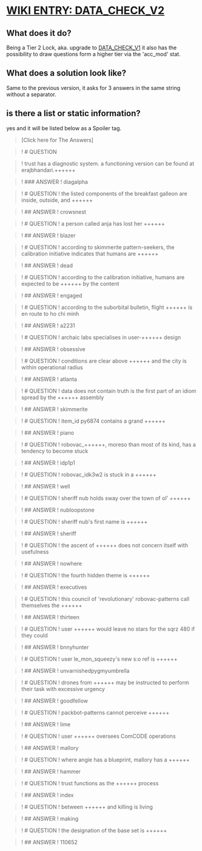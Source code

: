 # [WIKI ENTRY: DATA_CHECK_V2](https://wiki.hackmud.com/upgrades/locks/DATA_CHECK_V2)


## What does it do?

Being a Tier 2 Lock, aka. upgrade to [DATA_CHECK_V1](./data_check_v1.md)
it also has the possibility to draw questions form a higher tier via the 'acc_mod' stat. 

## What does a solution look like?

Same to the previous version, it asks for 3 answers in the same string without a separator.

## is there a list or static information?

yes and it will be listed below as a Spoiler tag.

> [Click here for The Answers]

> ! # QUESTION

> ! trust has a diagnostic system. a functioning version can be found at erajbhandari.++++++

> ! ### ANSWER
> ! diagalpha

> ! # QUESTION
> ! the listed components of the breakfast galleon are inside, outside, and ++++++

> ! ## ANSWER
> ! crowsnest

> ! # QUESTION
> ! a person called anja has lost her ++++++

> ! ## ANSWER
> ! blazer

> ! # QUESTION
> ! according to skimmerite pattern-seekers, the calibration initiative indicates that humans are ++++++

> ! ## ANSWER
> ! dead

> ! # QUESTION
> ! according to the calibration initiative, humans are expected to be ++++++ by the content

> ! ## ANSWER
> ! engaged

> ! # QUESTION
> ! according to the suborbital bulletin, flight ++++++ is en route to ho chi minh

> ! ## ANSWER
> ! a2231

> ! # QUESTION
> ! archaic labs specialises in user-++++++ design

> ! ## ANSWER
> ! obsessive

> ! # QUESTION
> ! conditions are clear above ++++++ and the city is within operational radius

> ! ## ANSWER
> ! atlanta

> ! # QUESTION
> ! data does not contain truth is the first part of an idiom spread by the ++++++ assembly

> ! ## ANSWER
> ! skimmerite

> ! # QUESTION
> ! item_id py6874 contains a grand ++++++

> ! ## ANSWER
> ! piano

> ! # QUESTION
> ! robovac_++++++, moreso than most of its kind, has a tendency to become stuck

> ! ## ANSWER
> ! idp1p1

> ! # QUESTION
> ! robovac_idk3w2 is stuck in a ++++++

> ! ## ANSWER
> ! well

> ! # QUESTION
> ! sheriff nub holds sway over the town of ol' ++++++

> ! ## ANSWER
> ! nubloopstone

> ! # QUESTION
> ! sheriff nub's first name is ++++++

> ! ## ANSWER
> ! sheriff

> ! # QUESTION
> ! the ascent of ++++++ does not concern itself with usefulness

> ! ## ANSWER
> ! nowhere

> ! # QUESTION
> ! the fourth hidden theme is ++++++

> ! ## ANSWER
> ! executives

> ! # QUESTION
> ! this council of 'revolutionary' robovac-patterns call themselves the ++++++

> ! ## ANSWER
> ! thirteen

> ! # QUESTION
> ! user ++++++ would leave no stars for the sqrz 480 if they could

> ! ## ANSWER
> ! bnnyhunter

> ! # QUESTION
> ! user le_mon_squeezy's new s:o ref is ++++++

> ! ## ANSWER
> ! unvarnishedpygmyumbrella

> ! # QUESTION
> ! drones from ++++++ may be instructed to perform their task with excessive urgency

> ! ## ANSWER
> ! goodfellow

> ! # QUESTION
> ! packbot-patterns cannot perceive ++++++

> ! ## ANSWER
> ! lime

> ! # QUESTION
> ! user ++++++ oversees ComCODE operations

> ! ## ANSWER
> ! mallory

> ! # QUESTION
> ! where angie has a blueprint, mallory has a ++++++

> ! ## ANSWER
> ! hammer

> ! # QUESTION
> ! trust functions as the ++++++ process

> ! ## ANSWER
> ! index

> ! # QUESTION
> ! between ++++++ and killing is living

> ! ## ANSWER
> ! making

> ! # QUESTION
> ! the designation of the base set is ++++++

> ! ## ANSWER
> ! 110652